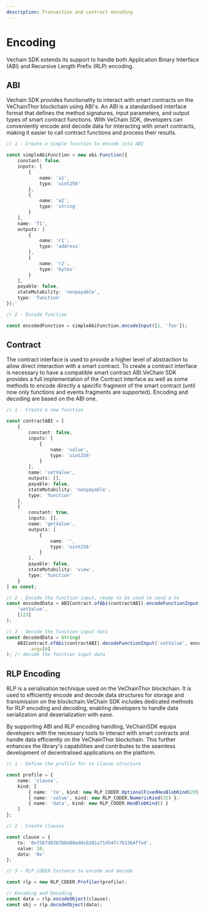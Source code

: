 ```yaml
---
description: Transaction and contract encoding
---
```


# Encoding

Vechain SDK extends its support to handle both Application Binary Interface (ABI) and Recursive Length Prefix (RLP) encoding.

## ABI

Vechain SDK provides functionality to interact with smart contracts on the VeChainThor blockchain using ABI's. An ABI is a standardised interface format that defines the method signatures, input parameters, and output types of smart contract functions. With VeChain SDK, developers can conveniently encode and decode data for interacting with smart contracts, making it easier to call contract functions and process their results.

```typescript { name=abi, category=example }
// 1 - Create a simple function to encode into ABI

const simpleAbiFunction = new abi.Function({
    constant: false,
    inputs: [
        {
            name: 'a1',
            type: 'uint256'
        },
        {
            name: 'a2',
            type: 'string'
        }
    ],
    name: 'f1',
    outputs: [
        {
            name: 'r1',
            type: 'address'
        },
        {
            name: 'r2',
            type: 'bytes'
        }
    ],
    payable: false,
    stateMutability: 'nonpayable',
    type: 'function'
});

// 2 - Encode function

const encodedFunction = simpleAbiFunction.encodeInput([1, 'foo']);
```

## Contract

The contract interface is used to provide a higher level of abstraction to allow direct interaction with a smart contract. To create a contract interface is necessary to have a compatible smart contract ABI.VeChain SDK provides a full implementation of the Contract interface as well as some methods to encode directly a specific fragment of the smart contract (until now only functions and events fragments are supported). Encoding and decoding are based on the ABI one.

```typescript { name=contract, category=example }
// 1 - Create a new function

const contractABI = [
    {
        constant: false,
        inputs: [
            {
                name: 'value',
                type: 'uint256'
            }
        ],
        name: 'setValue',
        outputs: [],
        payable: false,
        stateMutability: 'nonpayable',
        type: 'function'
    },
    {
        constant: true,
        inputs: [],
        name: 'getValue',
        outputs: [
            {
                name: '',
                type: 'uint256'
            }
        ],
        payable: false,
        stateMutability: 'view',
        type: 'function'
    }
] as const;

// 2 - Encode the function input, ready to be used to send a tx
const encodedData = ABIContract.ofAbi(contractABI).encodeFunctionInput(
    'setValue',
    [123]
);

// 3 - Decode the function input data
const decodedData = String(
    ABIContract.ofAbi(contractABI).decodeFunctionInput('setValue', encodedData)
        .args[0]
); // decode the function input data
```

## RLP Encoding

RLP is a serialisation technique used on the VeChainThor blockchain. It is used to efficiently encode and decode data structures for storage and transmission on the blockchain.VeChain SDK includes dedicated methods for RLP encoding and decoding, enabling developers to handle data serialization and deserialization with ease.

By supporting ABI and RLP encoding handling, VeChainSDK equips developers with the necessary tools to interact with smart contracts and handle data efficiently on the VeChainThor blockchain. This further enhances the library's capabilities and contributes to the seamless development of decentralised applications on the platform.

```typescript { name=rlp, category=example }
// 1 - Define the profile for tx clause structure

const profile = {
    name: 'clause',
    kind: [
        { name: 'to', kind: new RLP_CODER.OptionalFixedHexBlobKind(20) },
        { name: 'value', kind: new RLP_CODER.NumericKind(32) },
        { name: 'data', kind: new RLP_CODER.HexBlobKind() }
    ]
};

// 2 - Create clauses

const clause = {
    to: '0x7567d83b7b8d80addcb281a71d54fc7b3364ffed',
    value: 10,
    data: '0x'
};

// 3 - RLP_CODER Instance to encode and decode

const rlp = new RLP_CODER.Profiler(profile);

// Encoding and Decoding
const data = rlp.encodeObject(clause);
const obj = rlp.decodeObject(data);
```

